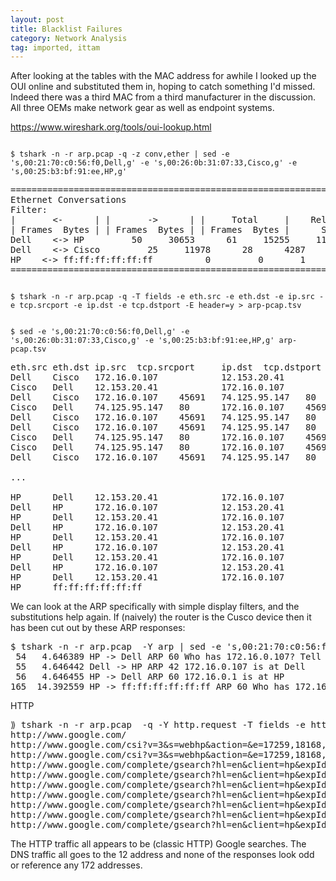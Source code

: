 ```yaml
---
layout: post
title: Blacklist Failures
category: Network Analysis
tag: imported, ittam
---
```


After looking at the tables with the MAC address for awhile I looked up the OUI online and substituted them in, hoping to catch something I'd missed. Indeed there was a third MAC from a third manufacturer in the discussion. All three OEMs make network gear as well as endpoint systems.

https://www.wireshark.org/tools/oui-lookup.html

<code>
$ tshark -n -r arp.pcap -q -z conv,ether | sed -e 's,00:21:70:c0:56:f0,Dell,g' -e 's,00:26:0b:31:07:33,Cisco,g' -e 's,00:25:b3:bf:91:ee,HP,g'
</code>

<pre>
================================================================================
Ethernet Conversations
Filter:<No Filter>
|       <-      | |       ->      | |     Total     |    Relative    |   Duration   |
| Frames  Bytes | | Frames  Bytes | | Frames  Bytes |      Start     |              |
Dell    <-> HP         50     30653      61     15255     111     45908     4.646389000         6.2772
Dell    <-> Cisco         25     11978      28      4287      53     16265     0.000000000         0.4749
HP    <-> ff:ff:ff:ff:ff:ff          0         0       1        60       1        60    14.392559000         0.0000
================================================================================
</pre>

<code>
$ tshark -n -r arp.pcap -q -T fields -e eth.src -e eth.dst -e ip.src -e tcp.srcport -e ip.dst -e tcp.dstport -E header=y > arp-pcap.tsv 

$ sed -e 's,00:21:70:c0:56:f0,Dell,g' -e 's,00:26:0b:31:07:33,Cisco,g' -e 's,00:25:b3:bf:91:ee,HP,g' arp-pcap.tsv
</code>

<pre>
eth.src eth.dst ip.src  tcp.srcport     ip.dst  tcp.dstport
Dell    Cisco   172.16.0.107            12.153.20.41
Cisco   Dell    12.153.20.41            172.16.0.107
Dell    Cisco   172.16.0.107    45691   74.125.95.147   80
Cisco   Dell    74.125.95.147   80      172.16.0.107    45691
Dell    Cisco   172.16.0.107    45691   74.125.95.147   80
Dell    Cisco   172.16.0.107    45691   74.125.95.147   80
Cisco   Dell    74.125.95.147   80      172.16.0.107    45691
Cisco   Dell    74.125.95.147   80      172.16.0.107    45691
Dell    Cisco   172.16.0.107    45691   74.125.95.147   80

...

HP      Dell    12.153.20.41            172.16.0.107
Dell    HP      172.16.0.107            12.153.20.41
HP      Dell    12.153.20.41            172.16.0.107
Dell    HP      172.16.0.107            12.153.20.41
HP      Dell    12.153.20.41            172.16.0.107
Dell    HP      172.16.0.107            12.153.20.41
HP      Dell    12.153.20.41            172.16.0.107
Dell    HP      172.16.0.107            12.153.20.41
HP      Dell    12.153.20.41            172.16.0.107
HP      ff:ff:ff:ff:ff:ff
</pre>

We can look at the ARP specifically with simple display filters, and the substitutions help again. If (naively) the router is the Cusco device then it has been cut out by these ARP responses:

<pre>
$ tshark -n -r arp.pcap  -Y arp | sed -e 's,00:21:70:c0:56:f0,Dell,g' -e 's,00:26:0b:31:07:33,Cisco,g' -e 's,00:25:b3:bf:91:ee,HP,g'
 54   4.646389 HP -> Dell ARP 60 Who has 172.16.0.107? Tell 172.16.0.1
 55   4.646442 Dell -> HP ARP 42 172.16.0.107 is at Dell
 56   4.646455 HP -> Dell ARP 60 172.16.0.1 is at HP
165  14.392559 HP -> ff:ff:ff:ff:ff:ff ARP 60 Who has 172.16.0.1? Tell 172.16.0.105
</pre>

HTTP

<pre>
⟫ tshark -n -r arp.pcap  -q -Y http.request -T fields -e http.request.full_uri | head
http://www.google.com/
http://www.google.com/csi?v=3&s=webhp&action=&e=17259,18168,24483,25233,25460,25475,25511,25529,25585&ei=dNQ_TOejLY_6M_Sa8JwH&expi=17259,18168,24483,25233,25460,25475,25511,25529,25585&imc=1&imn=1&imp=1&rt=prt.30,xjsls.37,xjses.75,xjsee.89,ol.92,iml.45
http://www.google.com/csi?v=3&s=webhp&action=&e=17259,18168,24483,25233,25460,25475,25511,25529,25585&ei=dNQ_TOejLY_6M_Sa8JwH&expi=17259,18168,24483,25233,25460,25475,25511,25529,25585&imc=1&imn=1&imp=1&rt=
http://www.google.com/complete/gsearch?hl=en&client=hp&expIds=17259,18168,24483,25233,25460,25475,25511,25529,25585&sugexp=ldymls&xhr=t&q=U&cp=1&pf=i&hl=en&source=hp&aq=f&aqi=&aql=&oq=U&gs_rfai=&fp=57d9c86769d1bf04&tch=1&ech=1&psi=dNQ_TOejLY_6M_Sa8JwH12792515729190
http://www.google.com/complete/gsearch?hl=en&client=hp&expIds=17259,18168,24483,25233,25460,25475,25511,25529,25585&sugexp=ldymls&xhr=t&q=UK&cp=2&pf=i&hl=en&source=hp&aq=f&aqi=g10&aql=&oq=UK&gs_rfai=CqlB2e9Q_TMi1EI-GNKHCgNoMAAAAqgQFT9DM8J4&fp=57d9c86769d1bf04&tch=1&ech=2&psi=dNQ_TOejLY_6M_Sa8JwH12792515729190
http://www.google.com/complete/gsearch?hl=en&client=hp&expIds=17259,18168,24483,25233,25460,25475,25511,25529,25585&sugexp=ldymls&xhr=t&q=UK%20&cp=3&pf=i&hl=en&source=hp&aq=f&aqi=g10&aql=&oq=UK+&gs_rfai=C8bMte9Q_TNiCGqX4MbrIia4KAAAAqgQFT9C0rKA&fp=57d9c86769d1bf04&tch=1&ech=3&psi=dNQ_TOejLY_6M_Sa8JwH12792515729190
http://www.google.com/complete/gsearch?hl=en&client=hp&expIds=17259,18168,24483,25233,25460,25475,25511,25529,25585&sugexp=ldymls&xhr=t&q=UK%20b&cp=4&pf=i&hl=en&source=hp&aq=f&aqi=g10&aql=&oq=UK+b&gs_rfai=CXvV2fNQ_TI36AYuWMJe8sc4CAAAAqgQFT9AALr0&fp=57d9c86769d1bf04&tch=1&ech=4&psi=dNQ_TOejLY_6M_Sa8JwH12792515729190
http://www.google.com/complete/gsearch?hl=en&client=hp&expIds=17259,18168,24483,25233,25460,25475,25511,25529,25585&sugexp=ldymls&xhr=t&q=UK%20bas&cp=6&pf=i&hl=en&source=hp&aq=f&aqi=g10&aql=&oq=UK+bas&gs_rfai=CId5GfNQ_TLutFIrAM6CPoYEKAAAAqgQFT9AUgUQ&fp=57d9c86769d1bf04&tch=1&ech=5&psi=dNQ_TOejLY_6M_Sa8JwH12792515729190
http://www.google.com/complete/gsearch?hl=en&client=hp&expIds=17259,18168,24483,25233,25460,25475,25511,25529,25585&sugexp=ldymls&xhr=t&q=UK%20bask&cp=7&pf=i&hl=en&source=hp&aq=f&aqi=g10&aql=&oq=UK+bask&gs_rfai=CId5GfNQ_TLutFIrAM6CPoYEKAAAAqgQFT9AUgUQ&fp=57d9c86769d1bf04&tch=1&ech=6&psi=dNQ_TOejLY_6M_Sa8JwH12792515729190
http://www.google.com/complete/gsearch?hl=en&client=hp&expIds=17259,18168,24483,25233,25460,25475,25511,25529,25585&sugexp=ldymls&xhr=t&q=UK%20basketb&cp=10&pf=i&hl=en&source=hp&aq=f&aqi=g10&aql=&oq=UK+basketb&gs_rfai=Cl9tKfNQ_TP-UJ4-GNKHCgNoMAAAAqgQFT9BrvF4&fp=57d9c86769d1bf04&tch=1&ech=7&psi=dNQ_TOejLY_6M_Sa8JwH12792515729190
</pre>

The HTTP traffic all appears to be (classic HTTP) Google searches. The DNS traffic all goes to the 12 address and none of the responses look odd or reference any 172 addresses.
